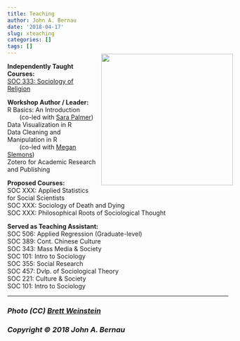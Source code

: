 ```yaml
---
title: Teaching
author: John A. Bernau
date: '2018-04-17'
slug: xteaching
categories: []
tags: []
---
```


<div style= "float:right;position: relative; top: -20px; left: 10px;">
<img src="/img/emory.jpg" height="300" />
</div>


**Independently Taught Courses:**  
[SOC 333: Sociology of Religion](/teaching/sor/) 

**Workshop Author / Leader:**  
R Basics: An Introduction  
&nbsp;&nbsp;&nbsp;&nbsp;&nbsp;&nbsp;&nbsp;(co-led with [Sara Palmer](http://digitalscholarship.emory.edu/about/people/palmer-sara.html))  
Data Visualization in R    
Data Cleaning and Manipulation in R  
&nbsp;&nbsp;&nbsp;&nbsp;&nbsp;&nbsp;&nbsp;(co-led with [Megan Slemons](http://digitalscholarship.emory.edu/about/people/slemons-megan.html))  
Zotero for Academic Research and Publishing

**Proposed Courses:**  
SOC XXX: Applied Statistics for Social Scientists  
SOC XXX: Sociology of Death and Dying  
SOC XXX: Philosophical Roots of Sociological Thought 

**Served as Teaching Assistant:**  
SOC 506: Applied Regression (Graduate-level)  
SOC 389: Cont. Chinese Culture  
SOC 343: Mass Media & Society  
SOC 101: Intro to Sociology  
SOC 355: Social Research   
SOC 457: Dvlp. of Sociological Theory  
SOC 221: Culture & Society  
SOC 101: Intro to Sociology  



___
### *Photo (CC) [Brett Weinstein](https://www.flickr.com/photos/nrbelex/320182240/)*      
### *Copyright &copy; 2018 John A. Bernau*
  
  